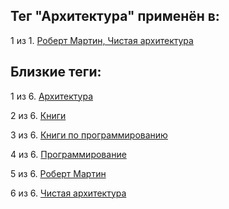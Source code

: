 ## Тег "Архитектура" применён в:

1 из 1. [Роберт Мартин, Чистая архитектура](../Книги/Программирование/Роберт%20Мартин%20-%20Чистая%20архитектура.md)

## Близкие теги:

1 из 6. [Архитектура](./Архитектура.md)

2 из 6. [Книги](./Книги.md)

3 из 6. [Книги по программированию](./Книги%20по%20программированию.md)

4 из 6. [Программирование](./Программирование.md)

5 из 6. [Роберт Мартин](./Роберт%20Мартин.md)

6 из 6. [Чистая архитектура](./Чистая%20архитектура.md)

